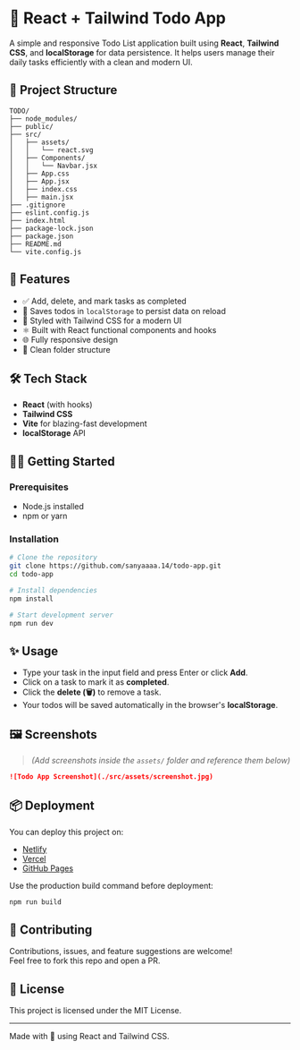 # 📝 React + Tailwind Todo App

A simple and responsive Todo List application built using **React**, **Tailwind CSS**, and **localStorage** for data persistence. It helps users manage their daily tasks efficiently with a clean and modern UI.

## 📂 Project Structure

```
TODO/
├── node_modules/
├── public/
├── src/
│   ├── assets/
│   │   └── react.svg
│   ├── Components/
│   │   └── Navbar.jsx
│   ├── App.css
│   ├── App.jsx
│   ├── index.css
│   ├── main.jsx
├── .gitignore
├── eslint.config.js
├── index.html
├── package-lock.json
├── package.json
├── README.md
└── vite.config.js
```

## 🚀 Features

- ✅ Add, delete, and mark tasks as completed
- 💾 Saves todos in `localStorage` to persist data on reload
- 🎨 Styled with Tailwind CSS for a modern UI
- ⚛️ Built with React functional components and hooks
- 🌐 Fully responsive design
- 🧱 Clean folder structure

## 🛠 Tech Stack

- **React** (with hooks)
- **Tailwind CSS**
- **Vite** for blazing-fast development
- **localStorage** API

## 🧑‍💻 Getting Started

### Prerequisites

- Node.js installed
- npm or yarn

### Installation

```bash
# Clone the repository
git clone https://github.com/sanyaaaa.14/todo-app.git
cd todo-app

# Install dependencies
npm install

# Start development server
npm run dev
```

## ✨ Usage

- Type your task in the input field and press Enter or click **Add**.
- Click on a task to mark it as **completed**.
- Click the **delete (🗑️)** to remove a task.
- Your todos will be saved automatically in the browser's **localStorage**.

## 🖼️ Screenshots

> *(Add screenshots inside the `assets/` folder and reference them below)*

```md
![Todo App Screenshot](./src/assets/screenshot.jpg)
```

## 📦 Deployment

You can deploy this project on:

- [Netlify](https://netlify.com/)
- [Vercel](https://vercel.com/)
- [GitHub Pages](https://pages.github.com/)

Use the production build command before deployment:

```bash
npm run build
```

## 🤝 Contributing

Contributions, issues, and feature suggestions are welcome!  
Feel free to fork this repo and open a PR.

## 📄 License

This project is licensed under the MIT License.

---

Made with 💙 using React and Tailwind CSS.
